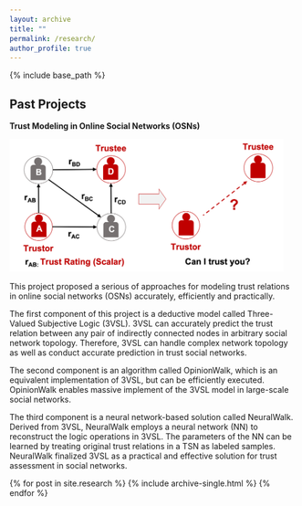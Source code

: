 ```yaml
---
layout: archive
title: ""
permalink: /research/
author_profile: true
---
```


{% include base_path %}

Past Projects
------

**Trust Modeling in Online Social Networks (OSNs)**

<img src='/images/r1.png' width='480'>


This project proposed a serious of approaches for modeling trust relations in online social networks (OSNs) accurately, efficiently and practically. 

The first component of this project is a deductive model called Three-Valued Subjective Logic (3VSL). 3VSL can accurately
predict the trust relation between any pair of indirectly connected nodes in arbitrary social network topology. Therefore, 3VSL can handle complex network topology as well as conduct accurate prediction in trust social networks.

The second component is an algorithm called OpinionWalk, which is an equivalent implementation of 3VSL, but can be efficiently executed. OpinionWalk enables massive implement of the 3VSL model in large-scale social networks. 

The third component is a neural network-based solution called NeuralWalk. Derived from 3VSL, NeuralWalk employs a neural network (NN) to reconstruct the logic operations in 3VSL. The parameters of the NN can be learned by treating original trust relations in a TSN as labeled samples. NeuralWalk finalized 3VSL as a practical and effective solution for trust assessment in social networks. 









{% for post in site.research %}
  {% include archive-single.html %}
{% endfor %}
